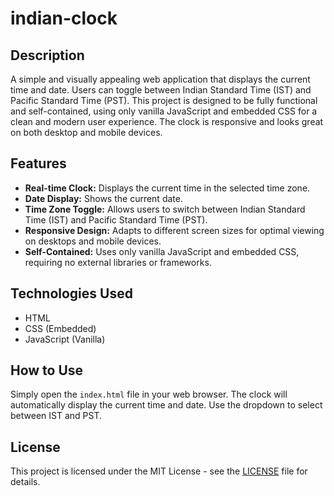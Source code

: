 # indian-clock

## Description

A simple and visually appealing web application that displays the current time and date. Users can toggle between Indian Standard Time (IST) and Pacific Standard Time (PST). This project is designed to be fully functional and self-contained, using only vanilla JavaScript and embedded CSS for a clean and modern user experience. The clock is responsive and looks great on both desktop and mobile devices.

## Features

*   **Real-time Clock:** Displays the current time in the selected time zone.
*   **Date Display:** Shows the current date.
*   **Time Zone Toggle:** Allows users to switch between Indian Standard Time (IST) and Pacific Standard Time (PST).
*   **Responsive Design:** Adapts to different screen sizes for optimal viewing on desktops and mobile devices.
*   **Self-Contained:** Uses only vanilla JavaScript and embedded CSS, requiring no external libraries or frameworks.

## Technologies Used

*   HTML
*   CSS (Embedded)
*   JavaScript (Vanilla)

## How to Use

Simply open the `index.html` file in your web browser. The clock will automatically display the current time and date. Use the dropdown to select between IST and PST.

## License

This project is licensed under the MIT License - see the [LICENSE](LICENSE) file for details.